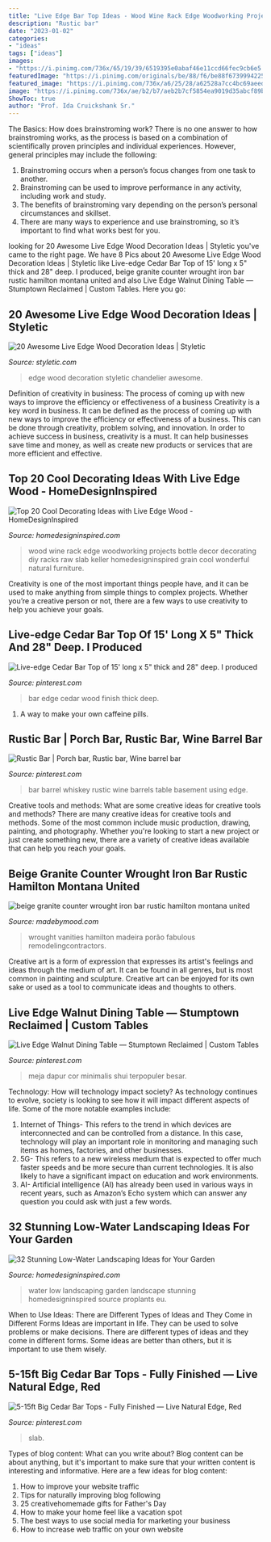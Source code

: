 ```yaml
---
title: "Live Edge Bar Top Ideas - Wood Wine Rack Edge Woodworking Projects Bottle Decor Decorating Diy Racks Raw Slab Keller Homedesigninspired Grain Cool Wonderful Natural Furniture"
description: "Rustic bar"
date: "2023-01-02"
categories:
- "ideas"
tags: ["ideas"]
images:
- "https://i.pinimg.com/736x/65/19/39/6519395e0abaf46e11ccd66fec9cb6e5.jpg"
featuredImage: "https://i.pinimg.com/originals/be/88/f6/be88f67399942256694efa8838f1d12f.jpg"
featured_image: "https://i.pinimg.com/736x/a6/25/28/a62528a7cc4bc69aeed4fe5eda546a10.jpg"
image: "https://i.pinimg.com/736x/ae/b2/b7/aeb2b7cf5854ea9019d35abcf89b832b.jpg"
ShowToc: true
author: "Prof. Ida Cruickshank Sr."
---
```



The Basics: How does brainstroming work?
There is no one answer to how brainstroming works, as the process is based on a combination of scientifically proven principles and individual experiences. However, general principles may include the following:
1. Brainstroming occurs when a person’s focus changes from one task to another.
2. Brainstroming can be used to improve performance in any activity, including work and study.
3. The benefits of brainstroming vary depending on the person’s personal circumstances and skillset.
4. There are many ways to experience and use brainstroming, so it’s important to find what works best for you.

	

		
looking for 20 Awesome Live Edge Wood Decoration Ideas | Styletic you've came to the right page. We have 8 Pics about 20 Awesome Live Edge Wood Decoration Ideas | Styletic like Live-edge Cedar Bar Top of 15&#039; long x 5&quot; thick and 28&quot; deep. I produced, beige granite counter wrought iron bar rustic hamilton montana united and also Live Edge Walnut Dining Table — Stumptown Reclaimed | Custom Tables. Here you go:
		
    
## 20 Awesome Live Edge Wood Decoration Ideas | Styletic

<img loading=lazy src="https://styletic.com/wp-content/uploads/2018/03/live-edge-wood-decorations/11-live-edge-wood-decoration-ideas.jpg" onerror="this.onerror=null;this.src='https://tse1.mm.bing.net/th?id=OIP.IJKQw1nRG9s463lWJpB6iAHaN7&amp;pid=15.1';" alt="20 Awesome Live Edge Wood Decoration Ideas | Styletic">

_Source: styletic.com_

>edge wood decoration styletic chandelier awesome. 

	

Definition of creativity in business: The process of coming up with new ways to improve the efficiency or effectiveness of a business
Creativity is a key word in business. It can be defined as the process of coming up with new ways to improve the efficiency or effectiveness of a business. This can be done through creativity, problem solving, and innovation. 
In order to achieve success in business, creativity is a must. It can help businesses save time and money, as well as create new products or services that are more efficient and effective.

    
## Top 20 Cool Decorating Ideas With Live Edge Wood - HomeDesignInspired

<img loading=lazy src="http://www.homedesigninspired.com/wp-content/uploads/2017/10/13-wine-rack.jpg" onerror="this.onerror=null;this.src='https://tse3.mm.bing.net/th?id=OIP.cdSfkfsiUUtxBjbfpb2VzQHaLL&amp;pid=15.1';" alt="Top 20 Cool Decorating Ideas with Live Edge Wood - HomeDesignInspired">

_Source: homedesigninspired.com_

>wood wine rack edge woodworking projects bottle decor decorating diy racks raw slab keller homedesigninspired grain cool wonderful natural furniture. 

	

Creativity is one of the most important things people have, and it can be used to make anything from simple things to complex projects. Whether you’re a creative person or not, there are a few ways to use creativity to help you achieve your goals.

    
## Live-edge Cedar Bar Top Of 15&#039; Long X 5&quot; Thick And 28&quot; Deep. I Produced

<img loading=lazy src="https://i.pinimg.com/originals/be/88/f6/be88f67399942256694efa8838f1d12f.jpg" onerror="this.onerror=null;this.src='https://tse4.mm.bing.net/th?id=OIP.bp8Jl-T7ylOYgxIGdPs8cwHaJ4&amp;pid=15.1';" alt="Live-edge Cedar Bar Top of 15&#039; long x 5&quot; thick and 28&quot; deep. I produced">

_Source: pinterest.com_

>bar edge cedar wood finish thick deep. 

	

1. A way to make your own caffeine pills.

    
## Rustic Bar | Porch Bar, Rustic Bar, Wine Barrel Bar

<img loading=lazy src="https://i.pinimg.com/736x/65/19/39/6519395e0abaf46e11ccd66fec9cb6e5.jpg" onerror="this.onerror=null;this.src='https://tse1.mm.bing.net/th?id=OIP.8hhkhD8KbUbEOlqBuBriDAHaFj&amp;pid=15.1';" alt="Rustic Bar | Porch bar, Rustic bar, Wine barrel bar">

_Source: pinterest.com_

>bar barrel whiskey rustic wine barrels table basement using edge. 

	

Creative tools and methods: What are some creative ideas for creative tools and methods?
There are many creative ideas for creative tools and methods. Some of the most common include music production, drawing, painting, and photography. Whether you're looking to start a new project or just create something new, there are a variety of creative ideas available that can help you reach your goals.

    
## Beige Granite Counter Wrought Iron Bar Rustic Hamilton Montana United

<img loading=lazy src="https://madebymood.com/wp-content/uploads/2017/10/beige-granite-counter-wrought-iron-bar-with-light-wood-bathroom-vanities-tops-rustic-hamilton-montana-united-states-and-.jpg" onerror="this.onerror=null;this.src='https://tse4.mm.bing.net/th?id=OIP.HVx68gHMhH5ZSolpWkA4_QHaLH&amp;pid=15.1';" alt="beige granite counter wrought iron bar rustic hamilton montana united">

_Source: madebymood.com_

>wrought vanities hamilton madeira porão fabulous remodelingcontractors. 

	

Creative art is a form of expression that expresses its artist's feelings and ideas through the medium of art. It can be found in all genres, but is most common in painting and sculpture. Creative art can be enjoyed for its own sake or used as a tool to communicate ideas and thoughts to others.

    
## Live Edge Walnut Dining Table — Stumptown Reclaimed | Custom Tables

<img loading=lazy src="https://i.pinimg.com/736x/ae/b2/b7/aeb2b7cf5854ea9019d35abcf89b832b.jpg" onerror="this.onerror=null;this.src='https://tse2.mm.bing.net/th?id=OIP.5i2h6TizFGJRClRBZczKvgHaJ3&amp;pid=15.1';" alt="Live Edge Walnut Dining Table — Stumptown Reclaimed | Custom Tables">

_Source: pinterest.com_

>meja dapur cor minimalis shui terpopuler besar. 

	

Technology: How will technology impact society?
As technology continues to evolve, society is looking to see how it will impact different aspects of life. Some of the more notable examples include:
1. Internet of Things- This refers to the trend in which devices are interconnected and can be controlled from a distance. In this case, technology will play an important role in monitoring and managing such items as homes, factories, and other businesses. 
2. 5G- This refers to a new wireless medium that is expected to offer much faster speeds and be more secure than current technologies. It is also likely to have a significant impact on education and work environments. 
3. AI- Artificial intelligence (AI) has already been used in various ways in recent years, such as Amazon’s Echo system which can answer any question you could ask with just a few words.

    
## 32 Stunning Low-Water Landscaping Ideas For Your Garden

<img loading=lazy src="http://www.homedesigninspired.com/wp-content/uploads/2016/05/HDI_Water_Free_Garden_017.jpg" onerror="this.onerror=null;this.src='https://tse3.mm.bing.net/th?id=OIP.WM9gh6ksO86ud3rz6OsYpwHaO0&amp;pid=15.1';" alt="32 Stunning Low-Water Landscaping Ideas for Your Garden">

_Source: homedesigninspired.com_

>water low landscaping garden landscape stunning homedesigninspired source proplants eu. 

	

When to Use Ideas: There are Different Types of Ideas and They Come in Different Forms
Ideas are important in life. They can be used to solve problems or make decisions. There are different types of ideas and they come in different forms. Some ideas are better than others, but it is important to use them wisely.

    
## 5-15ft Big Cedar Bar Tops - Fully Finished — Live Natural Edge, Red

<img loading=lazy src="https://i.pinimg.com/736x/a6/25/28/a62528a7cc4bc69aeed4fe5eda546a10.jpg" onerror="this.onerror=null;this.src='https://tse3.mm.bing.net/th?id=OIP.MhBALDJ1u2kXkPerg2swUgHaJ3&amp;pid=15.1';" alt="5-15ft Big Cedar Bar Tops - Fully Finished — Live Natural Edge, Red">

_Source: pinterest.com_

>slab. 

	

Types of blog content: What can you write about?
Blog content can be about anything, but it's important to make sure that your written content is interesting and informative. Here are a few ideas for blog content:
1. How to improve your website traffic 
2. Tips for naturally improving blog following 
3. 25 creativehomemade gifts for Father's Day 
4. How to make your home feel like a vacation spot 
5. The best ways to use social media for marketing your business 
6. How to increase web traffic on your own website 

